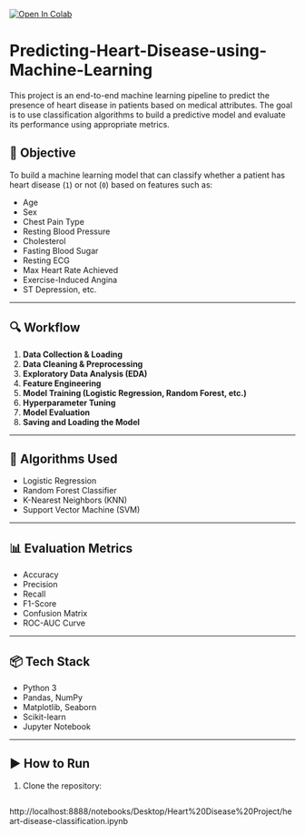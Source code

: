 [![Open In Colab](https://colab.research.google.com/assets/colab-badge.svg)](https://colab.research.google.com/github/Zafarebad/Predicting-Heart-Disease-using-Machine-Learning/blob/main/heart-disease-classification.ipynb)


# Predicting-Heart-Disease-using-Machine-Learning
This project is an end-to-end machine learning pipeline to predict the presence of heart disease in patients based on medical attributes. The goal is to use classification algorithms to build a predictive model and evaluate its performance using appropriate metrics.

## 🎯 Objective
To build a machine learning model that can classify whether a patient has heart disease (`1`) or not (`0`) based on features such as:
- Age
- Sex
- Chest Pain Type
- Resting Blood Pressure
- Cholesterol
- Fasting Blood Sugar
- Resting ECG
- Max Heart Rate Achieved
- Exercise-Induced Angina
- ST Depression, etc.
  
---

## 🔍 Workflow

1. **Data Collection & Loading**
2. **Data Cleaning & Preprocessing**
3. **Exploratory Data Analysis (EDA)**
4. **Feature Engineering**
5. **Model Training (Logistic Regression, Random Forest, etc.)**
6. **Hyperparameter Tuning**
7. **Model Evaluation**
8. **Saving and Loading the Model**

---

## 🧪 Algorithms Used

- Logistic Regression
- Random Forest Classifier
- K-Nearest Neighbors (KNN)
- Support Vector Machine (SVM)

---

## 📊 Evaluation Metrics

- Accuracy
- Precision
- Recall
- F1-Score
- Confusion Matrix
- ROC-AUC Curve

---

## 📦 Tech Stack

- Python 3
- Pandas, NumPy
- Matplotlib, Seaborn
- Scikit-learn
- Jupyter Notebook

---

## ▶️ How to Run

1. Clone the repository:

   ```bash
  http://localhost:8888/notebooks/Desktop/Heart%20Disease%20Project/heart-disease-classification.ipynb
